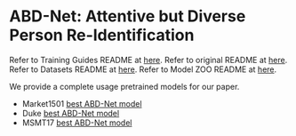 # ABD-Net: Attentive but Diverse Person Re-Identification

Refer to Training Guides README at [here](./README_Training_Guides.md).
Refer to original README at [here](./README_ORIG.md).
Refer to Datasets README at [here](./DATASETS.md).
Refer to Model ZOO README at [here](./MODEL_ZOO.md).

We provide a complete usage pretrained models for our paper.

- Market1501 [best ABD-Net model](https://drive.google.com/file/d/1TuxnwSecg0EFFd5Z_665kek_e0Q-N4tU/view?usp=sharing)
- Duke [best ABD-Net model](https://drive.google.com/file/d/1wQtbi8gBe_oMLc9GvDXrGF5yRBoz51o_/view?usp=sharing)
- MSMT17 [best ABD-Net model](https://drive.google.com/file/d/1_ZpSfOxrid9xpSecAxEA2WAa6h-uWc1O/view?usp=sharing)

